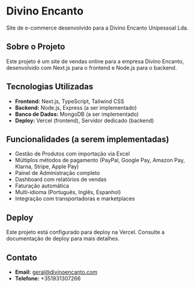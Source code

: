 # Divino Encanto

Site de e-commerce desenvolvido para a Divino Encanto Unipessoal Lda.

## Sobre o Projeto

Este projeto é um site de vendas online para a empresa Divino Encanto, desenvolvido com Next.js para o frontend e Node.js para o backend.

## Tecnologias Utilizadas

- **Frontend:** Next.js, TypeScript, Tailwind CSS
- **Backend:** Node.js, Express (a ser implementado)
- **Banco de Dados:** MongoDB (a ser implementado)
- **Deploy:** Vercel (frontend), Servidor dedicado (backend)

## Funcionalidades (a serem implementadas)

- Gestão de Produtos com importação via Excel
- Múltiplos métodos de pagamento (PayPal, Google Pay, Amazon Pay, Klarna, Stripe, Apple Pay)
- Painel de Administração completo
- Dashboard com relatórios de vendas
- Faturação automática
- Multi-idioma (Português, Inglês, Espanhol)
- Integração com transportadoras e marketplaces

## Deploy

Este projeto está configurado para deploy na Vercel. Consulte a documentação de deploy para mais detalhes.

## Contato

- **Email:** geral@divinoencanto.com
- **Telefone:** +351931307266
